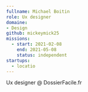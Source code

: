 ```yaml
---
fullname: Michael Boitin
role: Ux designer
domaine:
- Design
github: mickeymick25
missions:
  - start: 2021-02-08
    end: 2021-05-08
    status: independent
startups:
  - locatio
---
```


Ux designer @ DossierFacile.fr
